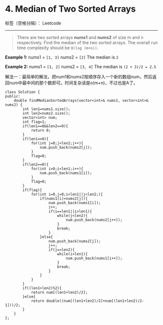 # 4. Median of Two Sorted Arrays

标签（空格分隔）： Leetcode

---

>There are two sorted arrays **nums1** and **nums2** of size m and n respectively.
Find the median of the two sorted arrays. The overall run time complexity should be `O(log (m+n))`.

**Example 1:**
nums1 = `[1, 3]`
nums2 = `[2]`
The median is `2`

**Example 2:**
nums1 = `[1, 2]`
nums2 = `[3, 4]`
The median is `(2 + 3)/2 = 2.5`

解法一：最简单的解法，把num1和nums2按顺序存入一个新的数组num，然后返回num中最中间的那个数即可。时间复杂读是o(m+n)，不过也是A了。
```
class Solution {
public:
    double findMedianSortedArrays(vector<int>& nums1, vector<int>& nums2) {
        int len1=nums1.size();
        int len2=nums2.size();
        vector<int> num;
        int flag=1;
        if(len1==0&&len2==0){
            return 0;
        }
        if(len1==0){
            for(int j=0;j<len2;j++){
                num.push_back(nums2[j]);
            }
            flag=0;
        }
        if(len2==0){
            for(int i=0;i<len1;i++){
                num.push_back(nums1[i]);
            }
            flag=0;
        }
        if(flag){
            for(int i=0,j=0;i<len1||j<len2;){
                if(nums1[i]<nums2[j]){
                    num.push_back(nums1[i]);
                    i++;
                    if(i==len1||i>len1){
                        while(j<len2){
                            num.push_back(nums2[j++]);
                        }
                        break;
                    }
                }else{
                    num.push_back(nums2[j]);
                    j++;
                    if(j==len2){
                        while(i<len1){
                            num.push_back(nums1[i++]);
                        }
                        break;
                    }
                }
            }
        }
        if((len1+len2)%2){
            return num[(len1+len2)/2];
        }else{
            return double((num[(len1+len2)/2]+num[(len1+len2)/2-1]))/2;
        }
    }
};
```




